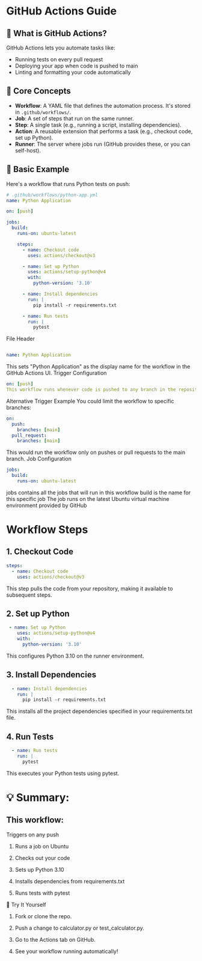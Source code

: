 # GitHub Actions Guide

## 🔧 What is GitHub Actions?
GitHub Actions lets you automate tasks like:
- Running tests on every pull request
- Deploying your app when code is pushed to main
- Linting and formatting your code automatically

## 🧠 Core Concepts
- **Workflow**: A YAML file that defines the automation process. It's stored in `.github/workflows/`.
- **Job**: A set of steps that run on the same runner.
- **Step**: A single task (e.g., running a script, installing dependencies).
- **Action**: A reusable extension that performs a task (e.g., checkout code, set up Python).
- **Runner**: The server where jobs run (GitHub provides these, or you can self-host).

## 🚀 Basic Example
Here's a workflow that runs Python tests on push:

```yaml
# .github/workflows/python-app.yml
name: Python Application

on: [push]

jobs:
  build:
    runs-on: ubuntu-latest

    steps:
      - name: Checkout code
        uses: actions/checkout@v3

      - name: Set up Python
        uses: actions/setup-python@v4
        with:
          python-version: '3.10'

      - name: Install dependencies
        run: |
          pip install -r requirements.txt

      - name: Run tests
        run: |
          pytest
```

File Header
```yaml

name: Python Application
```
This sets "Python Application" as the display name for the workflow in the GitHub Actions UI.
Trigger Configuration
```yaml
on: [push]
This workflow runs whenever code is pushed to any branch in the repository.
```
Alternative Trigger Example
You could limit the workflow to specific branches:
```yaml
on:
  push:
    branches: [main]
  pull_request:
    branches: [main]
```
This would run the workflow only on pushes or pull requests to the main branch.
Job Configuration
```yaml
jobs:
  build:
    runs-on: ubuntu-latest
```
jobs contains all the jobs that will run in this workflow
build is the name for this specific job
The job runs on the latest Ubuntu virtual machine environment provided by GitHub

# Workflow Steps
## 1. Checkout Code
```yaml
steps:
  - name: Checkout code
    uses: actions/checkout@v3
```
This step pulls the code from your repository, making it available to subsequent steps.
## 2. Set up Python
```yaml
 - name: Set up Python
    uses: actions/setup-python@v4
    with:
      python-version: '3.10'
```
This configures Python 3.10 on the runner environment.
## 3. Install Dependencies
```yaml
  - name: Install dependencies
    run: |
      pip install -r requirements.txt
```
This installs all the project dependencies specified in your requirements.txt file.
## 4. Run Tests
```yaml
  - name: Run tests
    run: |
      pytest
```
This executes your Python tests using pytest.

# 💡 Summary:
## This workflow:

Triggers on any push

1. Runs a job on Ubuntu

2. Checks out your code

3. Sets up Python 3.10

4. Installs dependencies from requirements.txt

5. Runs tests with pytest

🏁 Try It Yourself
1. Fork or clone the repo.

2. Push a change to calculator.py or test_calculator.py.

3. Go to the Actions tab on GitHub.

4. See your workflow running automatically!


